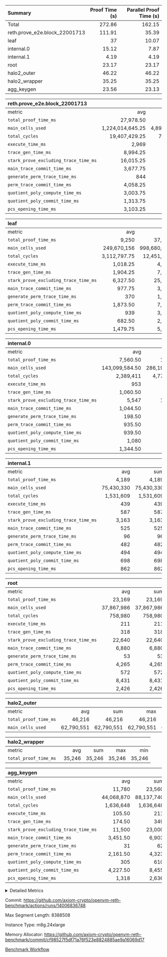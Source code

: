 | Summary | Proof Time (s) | Parallel Proof Time (s) |
|:---|---:|---:|
| Total |  272.86 |  162.15 |
| reth.prove_e2e.block_22001713 |  111.91 |  35.39 |
| leaf |  37 |  10.07 |
| internal.0 |  15.12 |  7.87 |
| internal.1 |  4.19 |  4.19 |
| root |  23.17 |  23.17 |
| halo2_outer |  46.22 |  46.22 |
| halo2_wrapper |  35.25 |  35.25 |
| agg_keygen |  23.56 |  23.13 |


| reth.prove_e2e.block_22001713 |||||
|:---|---:|---:|---:|---:|
|metric|avg|sum|max|min|
| `total_proof_time_ms ` |  27,978.50 |  111,914 |  35,394 |  20,160 |
| `main_cells_used     ` |  1,224,014,645.25 |  4,896,058,581 |  1,680,077,252 |  1,012,972,439 |
| `total_cycles        ` |  19,407,429.25 |  77,629,717 |  25,064,160 |  8,891,036 |
| `execute_time_ms     ` |  2,969 |  11,876 |  4,316 |  1,399 |
| `trace_gen_time_ms   ` |  8,994.25 |  35,977 |  10,772 |  5,572 |
| `stark_prove_excluding_trace_time_ms` |  16,015.25 |  64,061 |  20,545 |  13,189 |
| `main_trace_commit_time_ms` |  3,677.75 |  14,711 |  4,955 |  2,863 |
| `generate_perm_trace_time_ms` |  844 |  3,376 |  1,030 |  542 |
| `perm_trace_commit_time_ms` |  4,058.25 |  16,233 |  5,222 |  2,721 |
| `quotient_poly_compute_time_ms` |  3,003.75 |  12,015 |  4,219 |  2,177 |
| `quotient_poly_commit_time_ms` |  1,313.75 |  5,255 |  1,564 |  818 |
| `pcs_opening_time_ms ` |  3,103.25 |  12,413 |  3,595 |  2,138 |

| leaf |||||
|:---|---:|---:|---:|---:|
|metric|avg|sum|max|min|
| `total_proof_time_ms ` |  9,250 |  37,000 |  10,068 |  7,069 |
| `main_cells_used     ` |  249,670,156 |  998,680,624 |  280,555,314 |  185,994,159 |
| `total_cycles        ` |  3,112,797.75 |  12,451,191 |  3,458,652 |  2,457,838 |
| `execute_time_ms     ` |  1,018.25 |  4,073 |  1,120 |  817 |
| `trace_gen_time_ms   ` |  1,904.25 |  7,617 |  2,097 |  1,492 |
| `stark_prove_excluding_trace_time_ms` |  6,327.50 |  25,310 |  6,857 |  4,760 |
| `main_trace_commit_time_ms` |  977.75 |  3,911 |  1,073 |  756 |
| `generate_perm_trace_time_ms` |  370 |  1,480 |  404 |  278 |
| `perm_trace_commit_time_ms` |  1,873.50 |  7,494 |  2,087 |  1,362 |
| `quotient_poly_compute_time_ms` |  939 |  3,756 |  1,013 |  723 |
| `quotient_poly_commit_time_ms` |  682.50 |  2,730 |  742 |  518 |
| `pcs_opening_time_ms ` |  1,479.75 |  5,919 |  1,608 |  1,117 |

| internal.0 |||||
|:---|---:|---:|---:|---:|
|metric|avg|sum|max|min|
| `total_proof_time_ms ` |  7,560.50 |  15,121 |  7,866 |  7,255 |
| `main_cells_used     ` |  143,099,584.50 |  286,199,169 |  143,738,685 |  142,460,484 |
| `total_cycles        ` |  2,389,411 |  4,778,822 |  2,397,437 |  2,381,385 |
| `execute_time_ms     ` |  953 |  1,906 |  966 |  940 |
| `trace_gen_time_ms   ` |  1,060.50 |  2,121 |  1,072 |  1,049 |
| `stark_prove_excluding_trace_time_ms` |  5,547 |  11,094 |  5,851 |  5,243 |
| `main_trace_commit_time_ms` |  1,044.50 |  2,089 |  1,141 |  948 |
| `generate_perm_trace_time_ms` |  198.50 |  397 |  205 |  192 |
| `perm_trace_commit_time_ms` |  935.50 |  1,871 |  980 |  891 |
| `quotient_poly_compute_time_ms` |  939.50 |  1,879 |  1,004 |  875 |
| `quotient_poly_commit_time_ms` |  1,080 |  2,160 |  1,133 |  1,027 |
| `pcs_opening_time_ms ` |  1,344.50 |  2,689 |  1,383 |  1,306 |

| internal.1 |||||
|:---|---:|---:|---:|---:|
|metric|avg|sum|max|min|
| `total_proof_time_ms ` |  4,189 |  4,189 |  4,189 |  4,189 |
| `main_cells_used     ` |  75,430,330 |  75,430,330 |  75,430,330 |  75,430,330 |
| `total_cycles        ` |  1,531,609 |  1,531,609 |  1,531,609 |  1,531,609 |
| `execute_time_ms     ` |  439 |  439 |  439 |  439 |
| `trace_gen_time_ms   ` |  587 |  587 |  587 |  587 |
| `stark_prove_excluding_trace_time_ms` |  3,163 |  3,163 |  3,163 |  3,163 |
| `main_trace_commit_time_ms` |  525 |  525 |  525 |  525 |
| `generate_perm_trace_time_ms` |  96 |  96 |  96 |  96 |
| `perm_trace_commit_time_ms` |  482 |  482 |  482 |  482 |
| `quotient_poly_compute_time_ms` |  494 |  494 |  494 |  494 |
| `quotient_poly_commit_time_ms` |  698 |  698 |  698 |  698 |
| `pcs_opening_time_ms ` |  862 |  862 |  862 |  862 |

| root |||||
|:---|---:|---:|---:|---:|
|metric|avg|sum|max|min|
| `total_proof_time_ms ` |  23,169 |  23,169 |  23,169 |  23,169 |
| `main_cells_used     ` |  37,867,986 |  37,867,986 |  37,867,986 |  37,867,986 |
| `total_cycles        ` |  758,980 |  758,980 |  758,980 |  758,980 |
| `execute_time_ms     ` |  211 |  211 |  211 |  211 |
| `trace_gen_time_ms   ` |  318 |  318 |  318 |  318 |
| `stark_prove_excluding_trace_time_ms` |  22,640 |  22,640 |  22,640 |  22,640 |
| `main_trace_commit_time_ms` |  6,880 |  6,880 |  6,880 |  6,880 |
| `generate_perm_trace_time_ms` |  53 |  53 |  53 |  53 |
| `perm_trace_commit_time_ms` |  4,265 |  4,265 |  4,265 |  4,265 |
| `quotient_poly_compute_time_ms` |  572 |  572 |  572 |  572 |
| `quotient_poly_commit_time_ms` |  8,431 |  8,431 |  8,431 |  8,431 |
| `pcs_opening_time_ms ` |  2,426 |  2,426 |  2,426 |  2,426 |

| halo2_outer |||||
|:---|---:|---:|---:|---:|
|metric|avg|sum|max|min|
| `total_proof_time_ms ` |  46,216 |  46,216 |  46,216 |  46,216 |
| `main_cells_used     ` |  62,790,551 |  62,790,551 |  62,790,551 |  62,790,551 |

| halo2_wrapper |||||
|:---|---:|---:|---:|---:|
|metric|avg|sum|max|min|
| `total_proof_time_ms ` |  35,246 |  35,246 |  35,246 |  35,246 |

| agg_keygen |||||
|:---|---:|---:|---:|---:|
|metric|avg|sum|max|min|
| `total_proof_time_ms ` |  11,780 |  23,560 |  23,130 |  430 |
| `main_cells_used     ` |  44,068,870 |  88,137,740 |  87,209,669 |  928,071 |
| `total_cycles        ` |  1,636,648 |  1,636,648 |  1,636,648 |  1,636,648 |
| `execute_time_ms     ` |  105.50 |  211 |  211 |  0 |
| `trace_gen_time_ms   ` |  174.50 |  349 |  322 |  27 |
| `stark_prove_excluding_trace_time_ms` |  11,500 |  23,000 |  22,597 |  403 |
| `main_trace_commit_time_ms` |  3,451.50 |  6,903 |  6,852 |  51 |
| `generate_perm_trace_time_ms` |  31 |  62 |  50 |  12 |
| `perm_trace_commit_time_ms` |  2,161.50 |  4,323 |  4,273 |  50 |
| `quotient_poly_compute_time_ms` |  305 |  610 |  581 |  29 |
| `quotient_poly_commit_time_ms` |  4,227.50 |  8,455 |  8,396 |  59 |
| `pcs_opening_time_ms ` |  1,318 |  2,636 |  2,439 |  197 |



<details>
<summary>Detailed Metrics</summary>

| air_name | block_number | quotient_deg | interactions | constraints |
| --- | --- | --- | --- | --- |
| AccessAdapterAir<16> | 22001713 | 2 | 5 | 12 | 
| AccessAdapterAir<2> | 22001713 | 2 | 5 | 12 | 
| AccessAdapterAir<32> | 22001713 | 2 | 5 | 12 | 
| AccessAdapterAir<4> | 22001713 | 2 | 5 | 12 | 
| AccessAdapterAir<8> | 22001713 | 2 | 5 | 12 | 
| BitwiseOperationLookupAir<8> | 22001713 | 2 | 2 | 4 | 
| KeccakVmAir | 22001713 | 2 | 321 | 4,513 | 
| MemoryMerkleAir<8> | 22001713 | 2 | 4 | 39 | 
| PersistentBoundaryAir<8> | 22001713 | 2 | 3 | 7 | 
| PhantomAir | 22001713 | 2 | 3 | 5 | 
| Poseidon2PeripheryAir<BabyBearParameters>, 1> | 22001713 | 2 | 1 | 286 | 
| ProgramAir | 22001713 | 1 | 1 | 4 | 
| RangeTupleCheckerAir<2> | 22001713 | 1 | 1 | 4 | 
| Rv32HintStoreAir | 22001713 | 2 | 18 | 28 | 
| Sha256VmAir | 22001713 | 2 | 50 | 663 | 
| VariableRangeCheckerAir | 22001713 | 1 | 1 | 4 | 
| VmAirWrapper<Rv32BaseAluAdapterAir, BaseAluCoreAir<4, 8> | 22001713 | 2 | 20 | 37 | 
| VmAirWrapper<Rv32BaseAluAdapterAir, LessThanCoreAir<4, 8> | 22001713 | 2 | 18 | 40 | 
| VmAirWrapper<Rv32BaseAluAdapterAir, ShiftCoreAir<4, 8> | 22001713 | 2 | 24 | 91 | 
| VmAirWrapper<Rv32BranchAdapterAir, BranchEqualCoreAir<4> | 22001713 | 2 | 11 | 20 | 
| VmAirWrapper<Rv32BranchAdapterAir, BranchLessThanCoreAir<4, 8> | 22001713 | 2 | 13 | 35 | 
| VmAirWrapper<Rv32CondRdWriteAdapterAir, Rv32JalLuiCoreAir> | 22001713 | 2 | 10 | 18 | 
| VmAirWrapper<Rv32HeapAdapterAir<2, 32, 32>, BaseAluCoreAir<32, 8> | 22001713 | 2 | 61 | 126 | 
| VmAirWrapper<Rv32HeapAdapterAir<2, 32, 32>, LessThanCoreAir<32, 8> | 22001713 | 2 | 31 | 129 | 
| VmAirWrapper<Rv32HeapAdapterAir<2, 32, 32>, MultiplicationCoreAir<32, 8> | 22001713 | 2 | 61 | 57 | 
| VmAirWrapper<Rv32HeapAdapterAir<2, 32, 32>, ShiftCoreAir<32, 8> | 22001713 | 2 | 79 | 2,161 | 
| VmAirWrapper<Rv32HeapBranchAdapterAir<2, 32>, BranchEqualCoreAir<32> | 22001713 | 2 | 20 | 55 | 
| VmAirWrapper<Rv32HeapBranchAdapterAir<2, 32>, BranchLessThanCoreAir<32, 8> | 22001713 | 2 | 22 | 126 | 
| VmAirWrapper<Rv32IsEqualModAdapterAir<2, 1, 32, 32>, ModularIsEqualCoreAir<32, 4, 8> | 22001713 | 2 | 25 | 225 | 
| VmAirWrapper<Rv32IsEqualModAdapterAir<2, 3, 16, 48>, ModularIsEqualCoreAir<48, 4, 8> | 22001713 | 2 | 41 | 333 | 
| VmAirWrapper<Rv32JalrAdapterAir, Rv32JalrCoreAir> | 22001713 | 2 | 16 | 20 | 
| VmAirWrapper<Rv32LoadStoreAdapterAir, LoadSignExtendCoreAir<4, 8> | 22001713 | 2 | 18 | 33 | 
| VmAirWrapper<Rv32LoadStoreAdapterAir, LoadStoreCoreAir<4> | 22001713 | 2 | 17 | 40 | 
| VmAirWrapper<Rv32MultAdapterAir, DivRemCoreAir<4, 8> | 22001713 | 2 | 25 | 84 | 
| VmAirWrapper<Rv32MultAdapterAir, MulHCoreAir<4, 8> | 22001713 | 2 | 24 | 31 | 
| VmAirWrapper<Rv32MultAdapterAir, MultiplicationCoreAir<4, 8> | 22001713 | 2 | 19 | 19 | 
| VmAirWrapper<Rv32RdWriteAdapterAir, Rv32AuipcCoreAir> | 22001713 | 2 | 12 | 14 | 
| VmAirWrapper<Rv32VecHeapAdapterAir<1, 2, 2, 32, 32>, FieldExpressionCoreAir> | 22001713 | 2 | 415 | 480 | 
| VmAirWrapper<Rv32VecHeapAdapterAir<1, 6, 6, 16, 16>, FieldExpressionCoreAir> | 22001713 | 2 | 832 | 921 | 
| VmAirWrapper<Rv32VecHeapAdapterAir<2, 1, 1, 32, 32>, FieldExpressionCoreAir> | 22001713 | 2 | 158 | 190 | 
| VmAirWrapper<Rv32VecHeapAdapterAir<2, 2, 2, 32, 32>, FieldExpressionCoreAir> | 22001713 | 2 | 428 | 457 | 
| VmAirWrapper<Rv32VecHeapAdapterAir<2, 3, 3, 16, 16>, FieldExpressionCoreAir> | 22001713 | 2 | 246 | 288 | 
| VmAirWrapper<Rv32VecHeapAdapterAir<2, 6, 6, 16, 16>, FieldExpressionCoreAir> | 22001713 | 2 | 668 | 701 | 
| VmConnectorAir | 22001713 | 2 | 5 | 11 | 

| block_number | execute_time_ms |
| --- | --- |
| 22001713 | 212 | 

| group | air_name | block_number | rows | quotient_deg | prep_cols | perm_cols | main_cols | interactions | constraints | cells |
| --- | --- | --- | --- | --- | --- | --- | --- | --- | --- | --- |
| agg_keygen | AccessAdapterAir<16> | 22001713 |  | 2 |  |  |  | 5 | 12 |  | 
| agg_keygen | AccessAdapterAir<2> | 22001713 | 524,288 | 8 |  | 16 | 11 | 5 | 12 | 14,155,776 | 
| agg_keygen | AccessAdapterAir<32> | 22001713 |  | 2 |  |  |  | 5 | 12 |  | 
| agg_keygen | AccessAdapterAir<4> | 22001713 | 262,144 | 8 |  | 16 | 13 | 5 | 12 | 7,602,176 | 
| agg_keygen | AccessAdapterAir<8> | 22001713 | 8,192 | 8 |  | 16 | 17 | 5 | 12 | 270,336 | 
| agg_keygen | BitwiseOperationLookupAir<8> | 22001713 |  | 2 |  |  |  | 2 | 4 |  | 
| agg_keygen | FriReducedOpeningAir | 22001713 | 524,288 | 8 |  | 84 | 27 | 39 | 71 | 58,195,968 | 
| agg_keygen | JalRangeCheckAir | 22001713 | 65,536 | 8 |  | 28 | 12 | 9 | 14 | 2,621,440 | 
| agg_keygen | MemoryMerkleAir<8> | 22001713 |  | 2 |  |  |  | 4 | 39 |  | 
| agg_keygen | NativePoseidon2Air<BabyBearParameters>, 1> | 22001713 | 65,536 | 8 |  | 312 | 398 | 136 | 572 | 46,530,560 | 
| agg_keygen | PersistentBoundaryAir<8> | 22001713 |  | 2 |  |  |  | 3 | 7 |  | 
| agg_keygen | PhantomAir | 22001713 | 32,768 | 4 |  | 12 | 6 | 3 | 5 | 589,824 | 
| agg_keygen | Poseidon2PeripheryAir<BabyBearParameters>, 1> | 22001713 |  | 2 |  |  |  | 1 | 286 |  | 
| agg_keygen | ProgramAir | 22001713 | 131,072 | 1 |  | 8 | 10 | 1 | 4 | 2,359,296 | 
| agg_keygen | RangeTupleCheckerAir<2> | 22001713 |  | 1 |  |  |  | 1 | 4 |  | 
| agg_keygen | Rv32HintStoreAir | 22001713 |  | 2 |  |  |  | 18 | 28 |  | 
| agg_keygen | VariableRangeCheckerAir | 22001713 | 262,144 | 1 | 2 | 8 | 1 | 1 | 4 | 2,359,296 | 
| agg_keygen | VmAirWrapper<AluNativeAdapterAir, FieldArithmeticCoreAir> | 22001713 | 1,048,576 | 8 |  | 36 | 29 | 15 | 27 | 68,157,440 | 
| agg_keygen | VmAirWrapper<BranchNativeAdapterAir, BranchEqualCoreAir<1> | 22001713 | 262,144 | 8 |  | 28 | 23 | 11 | 25 | 13,369,344 | 
| agg_keygen | VmAirWrapper<NativeAdapterAir<2, 0>, PublicValuesCoreAir> | 22001713 | 64 | 8 |  | 28 | 27 | 11 | 30 | 3,520 | 
| agg_keygen | VmAirWrapper<NativeLoadStoreAdapterAir<1>, NativeLoadStoreCoreAir<1> | 22001713 | 524,288 | 8 |  | 40 | 21 | 15 | 20 | 31,981,568 | 
| agg_keygen | VmAirWrapper<NativeLoadStoreAdapterAir<4>, NativeLoadStoreCoreAir<4> | 22001713 | 131,072 | 8 |  | 40 | 27 | 15 | 20 | 8,781,824 | 
| agg_keygen | VmAirWrapper<NativeVectorizedAdapterAir<4>, FieldExtensionCoreAir> | 22001713 | 131,072 | 8 |  | 36 | 38 | 15 | 27 | 9,699,328 | 
| agg_keygen | VmAirWrapper<Rv32BaseAluAdapterAir, BaseAluCoreAir<4, 8> | 22001713 |  | 2 |  |  |  | 20 | 37 |  | 
| agg_keygen | VmAirWrapper<Rv32BaseAluAdapterAir, LessThanCoreAir<4, 8> | 22001713 |  | 2 |  |  |  | 18 | 40 |  | 
| agg_keygen | VmAirWrapper<Rv32BaseAluAdapterAir, ShiftCoreAir<4, 8> | 22001713 |  | 2 |  |  |  | 24 | 91 |  | 
| agg_keygen | VmAirWrapper<Rv32BranchAdapterAir, BranchEqualCoreAir<4> | 22001713 |  | 2 |  |  |  | 11 | 20 |  | 
| agg_keygen | VmAirWrapper<Rv32BranchAdapterAir, BranchLessThanCoreAir<4, 8> | 22001713 |  | 2 |  |  |  | 13 | 35 |  | 
| agg_keygen | VmAirWrapper<Rv32CondRdWriteAdapterAir, Rv32JalLuiCoreAir> | 22001713 |  | 2 |  |  |  | 10 | 18 |  | 
| agg_keygen | VmAirWrapper<Rv32JalrAdapterAir, Rv32JalrCoreAir> | 22001713 |  | 2 |  |  |  | 16 | 20 |  | 
| agg_keygen | VmAirWrapper<Rv32LoadStoreAdapterAir, LoadSignExtendCoreAir<4, 8> | 22001713 |  | 2 |  |  |  | 18 | 33 |  | 
| agg_keygen | VmAirWrapper<Rv32LoadStoreAdapterAir, LoadStoreCoreAir<4> | 22001713 |  | 2 |  |  |  | 17 | 40 |  | 
| agg_keygen | VmAirWrapper<Rv32MultAdapterAir, DivRemCoreAir<4, 8> | 22001713 |  | 2 |  |  |  | 25 | 84 |  | 
| agg_keygen | VmAirWrapper<Rv32MultAdapterAir, MulHCoreAir<4, 8> | 22001713 |  | 2 |  |  |  | 24 | 31 |  | 
| agg_keygen | VmAirWrapper<Rv32MultAdapterAir, MultiplicationCoreAir<4, 8> | 22001713 |  | 2 |  |  |  | 19 | 19 |  | 
| agg_keygen | VmAirWrapper<Rv32RdWriteAdapterAir, Rv32AuipcCoreAir> | 22001713 |  | 2 |  |  |  | 12 | 14 |  | 
| agg_keygen | VmConnectorAir | 22001713 | 2 | 8 | 1 | 16 | 5 | 5 | 11 | 42 | 
| agg_keygen | VolatileBoundaryAir | 22001713 | 131,072 | 8 |  | 20 | 12 | 7 | 19 | 4,194,304 | 

| group | air_name | block_number | idx | rows | prep_cols | perm_cols | main_cols | cells |
| --- | --- | --- | --- | --- | --- | --- | --- | --- |
| internal.0 | AccessAdapterAir<2> | 22001713 | 0 | 1,048,576 |  | 12 | 11 | 24,117,248 | 
| internal.0 | AccessAdapterAir<2> | 22001713 | 1 | 524,288 |  | 12 | 11 | 12,058,624 | 
| internal.0 | AccessAdapterAir<4> | 22001713 | 0 | 262,144 |  | 12 | 13 | 6,553,600 | 
| internal.0 | AccessAdapterAir<4> | 22001713 | 1 | 262,144 |  | 12 | 13 | 6,553,600 | 
| internal.0 | AccessAdapterAir<8> | 22001713 | 0 | 8,192 |  | 12 | 17 | 237,568 | 
| internal.0 | AccessAdapterAir<8> | 22001713 | 1 | 8,192 |  | 12 | 17 | 237,568 | 
| internal.0 | FriReducedOpeningAir | 22001713 | 0 | 1,048,576 |  | 44 | 27 | 74,448,896 | 
| internal.0 | FriReducedOpeningAir | 22001713 | 1 | 1,048,576 |  | 44 | 27 | 74,448,896 | 
| internal.0 | JalRangeCheckAir | 22001713 | 0 | 131,072 |  | 16 | 12 | 3,670,016 | 
| internal.0 | JalRangeCheckAir | 22001713 | 1 | 131,072 |  | 16 | 12 | 3,670,016 | 
| internal.0 | NativePoseidon2Air<BabyBearParameters>, 1> | 22001713 | 0 | 262,144 |  | 160 | 398 | 146,276,352 | 
| internal.0 | NativePoseidon2Air<BabyBearParameters>, 1> | 22001713 | 1 | 131,072 |  | 160 | 398 | 73,138,176 | 
| internal.0 | PhantomAir | 22001713 | 0 | 65,536 |  | 8 | 6 | 917,504 | 
| internal.0 | PhantomAir | 22001713 | 1 | 65,536 |  | 8 | 6 | 917,504 | 
| internal.0 | ProgramAir | 22001713 | 0 | 131,072 |  | 8 | 10 | 2,359,296 | 
| internal.0 | ProgramAir | 22001713 | 1 | 131,072 |  | 8 | 10 | 2,359,296 | 
| internal.0 | VariableRangeCheckerAir | 22001713 | 0 | 262,144 | 2 | 8 | 1 | 2,359,296 | 
| internal.0 | VariableRangeCheckerAir | 22001713 | 1 | 262,144 | 2 | 8 | 1 | 2,359,296 | 
| internal.0 | VmAirWrapper<AluNativeAdapterAir, FieldArithmeticCoreAir> | 22001713 | 0 | 2,097,152 |  | 20 | 29 | 102,760,448 | 
| internal.0 | VmAirWrapper<AluNativeAdapterAir, FieldArithmeticCoreAir> | 22001713 | 1 | 2,097,152 |  | 20 | 29 | 102,760,448 | 
| internal.0 | VmAirWrapper<BranchNativeAdapterAir, BranchEqualCoreAir<1> | 22001713 | 0 | 262,144 |  | 16 | 23 | 10,223,616 | 
| internal.0 | VmAirWrapper<BranchNativeAdapterAir, BranchEqualCoreAir<1> | 22001713 | 1 | 262,144 |  | 16 | 23 | 10,223,616 | 
| internal.0 | VmAirWrapper<NativeAdapterAir<2, 0>, PublicValuesCoreAir> | 22001713 | 0 | 64 |  | 16 | 23 | 2,496 | 
| internal.0 | VmAirWrapper<NativeAdapterAir<2, 0>, PublicValuesCoreAir> | 22001713 | 1 | 64 |  | 16 | 23 | 2,496 | 
| internal.0 | VmAirWrapper<NativeLoadStoreAdapterAir<1>, NativeLoadStoreCoreAir<1> | 22001713 | 0 | 524,288 |  | 24 | 21 | 23,592,960 | 
| internal.0 | VmAirWrapper<NativeLoadStoreAdapterAir<1>, NativeLoadStoreCoreAir<1> | 22001713 | 1 | 524,288 |  | 24 | 21 | 23,592,960 | 
| internal.0 | VmAirWrapper<NativeLoadStoreAdapterAir<4>, NativeLoadStoreCoreAir<4> | 22001713 | 0 | 262,144 |  | 24 | 27 | 13,369,344 | 
| internal.0 | VmAirWrapper<NativeLoadStoreAdapterAir<4>, NativeLoadStoreCoreAir<4> | 22001713 | 1 | 262,144 |  | 24 | 27 | 13,369,344 | 
| internal.0 | VmAirWrapper<NativeVectorizedAdapterAir<4>, FieldExtensionCoreAir> | 22001713 | 0 | 262,144 |  | 20 | 38 | 15,204,352 | 
| internal.0 | VmAirWrapper<NativeVectorizedAdapterAir<4>, FieldExtensionCoreAir> | 22001713 | 1 | 262,144 |  | 20 | 38 | 15,204,352 | 
| internal.0 | VmConnectorAir | 22001713 | 0 | 2 | 1 | 12 | 5 | 34 | 
| internal.0 | VmConnectorAir | 22001713 | 1 | 2 | 1 | 12 | 5 | 34 | 
| internal.0 | VolatileBoundaryAir | 22001713 | 0 | 262,144 |  | 12 | 12 | 6,291,456 | 
| internal.0 | VolatileBoundaryAir | 22001713 | 1 | 262,144 |  | 12 | 12 | 6,291,456 | 
| internal.1 | AccessAdapterAir<2> | 22001713 | 2 | 524,288 |  | 12 | 11 | 12,058,624 | 
| internal.1 | AccessAdapterAir<4> | 22001713 | 2 | 262,144 |  | 12 | 13 | 6,553,600 | 
| internal.1 | AccessAdapterAir<8> | 22001713 | 2 | 8,192 |  | 12 | 17 | 237,568 | 
| internal.1 | FriReducedOpeningAir | 22001713 | 2 | 262,144 |  | 44 | 27 | 18,612,224 | 
| internal.1 | JalRangeCheckAir | 22001713 | 2 | 65,536 |  | 16 | 12 | 1,835,008 | 
| internal.1 | NativePoseidon2Air<BabyBearParameters>, 1> | 22001713 | 2 | 65,536 |  | 160 | 398 | 36,569,088 | 
| internal.1 | PhantomAir | 22001713 | 2 | 16,384 |  | 8 | 6 | 229,376 | 
| internal.1 | ProgramAir | 22001713 | 2 | 131,072 |  | 8 | 10 | 2,359,296 | 
| internal.1 | VariableRangeCheckerAir | 22001713 | 2 | 262,144 | 2 | 8 | 1 | 2,359,296 | 
| internal.1 | VmAirWrapper<AluNativeAdapterAir, FieldArithmeticCoreAir> | 22001713 | 2 | 1,048,576 |  | 20 | 29 | 51,380,224 | 
| internal.1 | VmAirWrapper<BranchNativeAdapterAir, BranchEqualCoreAir<1> | 22001713 | 2 | 262,144 |  | 16 | 23 | 10,223,616 | 
| internal.1 | VmAirWrapper<NativeAdapterAir<2, 0>, PublicValuesCoreAir> | 22001713 | 2 | 64 |  | 16 | 23 | 2,496 | 
| internal.1 | VmAirWrapper<NativeLoadStoreAdapterAir<1>, NativeLoadStoreCoreAir<1> | 22001713 | 2 | 524,288 |  | 24 | 21 | 23,592,960 | 
| internal.1 | VmAirWrapper<NativeLoadStoreAdapterAir<4>, NativeLoadStoreCoreAir<4> | 22001713 | 2 | 131,072 |  | 24 | 27 | 6,684,672 | 
| internal.1 | VmAirWrapper<NativeVectorizedAdapterAir<4>, FieldExtensionCoreAir> | 22001713 | 2 | 131,072 |  | 20 | 38 | 7,602,176 | 
| internal.1 | VmConnectorAir | 22001713 | 2 | 2 | 1 | 12 | 5 | 34 | 
| internal.1 | VolatileBoundaryAir | 22001713 | 2 | 131,072 |  | 12 | 12 | 3,145,728 | 
| leaf | AccessAdapterAir<2> | 22001713 | 0 | 2,097,152 |  | 16 | 11 | 56,623,104 | 
| leaf | AccessAdapterAir<2> | 22001713 | 1 | 2,097,152 |  | 16 | 11 | 56,623,104 | 
| leaf | AccessAdapterAir<2> | 22001713 | 2 | 2,097,152 |  | 16 | 11 | 56,623,104 | 
| leaf | AccessAdapterAir<2> | 22001713 | 3 | 1,048,576 |  | 16 | 11 | 28,311,552 | 
| leaf | AccessAdapterAir<4> | 22001713 | 0 | 1,048,576 |  | 16 | 13 | 30,408,704 | 
| leaf | AccessAdapterAir<4> | 22001713 | 1 | 1,048,576 |  | 16 | 13 | 30,408,704 | 
| leaf | AccessAdapterAir<4> | 22001713 | 2 | 1,048,576 |  | 16 | 13 | 30,408,704 | 
| leaf | AccessAdapterAir<4> | 22001713 | 3 | 524,288 |  | 16 | 13 | 15,204,352 | 
| leaf | AccessAdapterAir<8> | 22001713 | 0 | 32,768 |  | 16 | 17 | 1,081,344 | 
| leaf | AccessAdapterAir<8> | 22001713 | 1 | 32,768 |  | 16 | 17 | 1,081,344 | 
| leaf | AccessAdapterAir<8> | 22001713 | 2 | 32,768 |  | 16 | 17 | 1,081,344 | 
| leaf | AccessAdapterAir<8> | 22001713 | 3 | 16,384 |  | 16 | 17 | 540,672 | 
| leaf | FriReducedOpeningAir | 22001713 | 0 | 4,194,304 |  | 84 | 27 | 465,567,744 | 
| leaf | FriReducedOpeningAir | 22001713 | 1 | 4,194,304 |  | 84 | 27 | 465,567,744 | 
| leaf | FriReducedOpeningAir | 22001713 | 2 | 4,194,304 |  | 84 | 27 | 465,567,744 | 
| leaf | FriReducedOpeningAir | 22001713 | 3 | 2,097,152 |  | 84 | 27 | 232,783,872 | 
| leaf | JalRangeCheckAir | 22001713 | 0 | 65,536 |  | 28 | 12 | 2,621,440 | 
| leaf | JalRangeCheckAir | 22001713 | 1 | 65,536 |  | 28 | 12 | 2,621,440 | 
| leaf | JalRangeCheckAir | 22001713 | 2 | 65,536 |  | 28 | 12 | 2,621,440 | 
| leaf | JalRangeCheckAir | 22001713 | 3 | 65,536 |  | 28 | 12 | 2,621,440 | 
| leaf | NativePoseidon2Air<BabyBearParameters>, 1> | 22001713 | 0 | 262,144 |  | 312 | 398 | 186,122,240 | 
| leaf | NativePoseidon2Air<BabyBearParameters>, 1> | 22001713 | 1 | 262,144 |  | 312 | 398 | 186,122,240 | 
| leaf | NativePoseidon2Air<BabyBearParameters>, 1> | 22001713 | 2 | 262,144 |  | 312 | 398 | 186,122,240 | 
| leaf | NativePoseidon2Air<BabyBearParameters>, 1> | 22001713 | 3 | 262,144 |  | 312 | 398 | 186,122,240 | 
| leaf | PhantomAir | 22001713 | 0 | 32,768 |  | 12 | 6 | 589,824 | 
| leaf | PhantomAir | 22001713 | 1 | 32,768 |  | 12 | 6 | 589,824 | 
| leaf | PhantomAir | 22001713 | 2 | 32,768 |  | 12 | 6 | 589,824 | 
| leaf | PhantomAir | 22001713 | 3 | 32,768 |  | 12 | 6 | 589,824 | 
| leaf | ProgramAir | 22001713 | 0 | 2,097,152 |  | 8 | 10 | 37,748,736 | 
| leaf | ProgramAir | 22001713 | 1 | 2,097,152 |  | 8 | 10 | 37,748,736 | 
| leaf | ProgramAir | 22001713 | 2 | 2,097,152 |  | 8 | 10 | 37,748,736 | 
| leaf | ProgramAir | 22001713 | 3 | 2,097,152 |  | 8 | 10 | 37,748,736 | 
| leaf | VariableRangeCheckerAir | 22001713 | 0 | 262,144 | 2 | 8 | 1 | 2,359,296 | 
| leaf | VariableRangeCheckerAir | 22001713 | 1 | 262,144 | 2 | 8 | 1 | 2,359,296 | 
| leaf | VariableRangeCheckerAir | 22001713 | 2 | 262,144 | 2 | 8 | 1 | 2,359,296 | 
| leaf | VariableRangeCheckerAir | 22001713 | 3 | 262,144 | 2 | 8 | 1 | 2,359,296 | 
| leaf | VmAirWrapper<AluNativeAdapterAir, FieldArithmeticCoreAir> | 22001713 | 0 | 2,097,152 |  | 36 | 29 | 136,314,880 | 
| leaf | VmAirWrapper<AluNativeAdapterAir, FieldArithmeticCoreAir> | 22001713 | 1 | 2,097,152 |  | 36 | 29 | 136,314,880 | 
| leaf | VmAirWrapper<AluNativeAdapterAir, FieldArithmeticCoreAir> | 22001713 | 2 | 2,097,152 |  | 36 | 29 | 136,314,880 | 
| leaf | VmAirWrapper<AluNativeAdapterAir, FieldArithmeticCoreAir> | 22001713 | 3 | 2,097,152 |  | 36 | 29 | 136,314,880 | 
| leaf | VmAirWrapper<BranchNativeAdapterAir, BranchEqualCoreAir<1> | 22001713 | 0 | 524,288 |  | 28 | 23 | 26,738,688 | 
| leaf | VmAirWrapper<BranchNativeAdapterAir, BranchEqualCoreAir<1> | 22001713 | 1 | 524,288 |  | 28 | 23 | 26,738,688 | 
| leaf | VmAirWrapper<BranchNativeAdapterAir, BranchEqualCoreAir<1> | 22001713 | 2 | 524,288 |  | 28 | 23 | 26,738,688 | 
| leaf | VmAirWrapper<BranchNativeAdapterAir, BranchEqualCoreAir<1> | 22001713 | 3 | 524,288 |  | 28 | 23 | 26,738,688 | 
| leaf | VmAirWrapper<NativeAdapterAir<2, 0>, PublicValuesCoreAir> | 22001713 | 0 | 64 |  | 28 | 27 | 3,520 | 
| leaf | VmAirWrapper<NativeAdapterAir<2, 0>, PublicValuesCoreAir> | 22001713 | 1 | 64 |  | 28 | 27 | 3,520 | 
| leaf | VmAirWrapper<NativeAdapterAir<2, 0>, PublicValuesCoreAir> | 22001713 | 2 | 64 |  | 28 | 27 | 3,520 | 
| leaf | VmAirWrapper<NativeAdapterAir<2, 0>, PublicValuesCoreAir> | 22001713 | 3 | 64 |  | 28 | 27 | 3,520 | 
| leaf | VmAirWrapper<NativeLoadStoreAdapterAir<1>, NativeLoadStoreCoreAir<1> | 22001713 | 0 | 1,048,576 |  | 40 | 21 | 63,963,136 | 
| leaf | VmAirWrapper<NativeLoadStoreAdapterAir<1>, NativeLoadStoreCoreAir<1> | 22001713 | 1 | 1,048,576 |  | 40 | 21 | 63,963,136 | 
| leaf | VmAirWrapper<NativeLoadStoreAdapterAir<1>, NativeLoadStoreCoreAir<1> | 22001713 | 2 | 1,048,576 |  | 40 | 21 | 63,963,136 | 
| leaf | VmAirWrapper<NativeLoadStoreAdapterAir<1>, NativeLoadStoreCoreAir<1> | 22001713 | 3 | 1,048,576 |  | 40 | 21 | 63,963,136 | 
| leaf | VmAirWrapper<NativeLoadStoreAdapterAir<4>, NativeLoadStoreCoreAir<4> | 22001713 | 0 | 262,144 |  | 40 | 27 | 17,563,648 | 
| leaf | VmAirWrapper<NativeLoadStoreAdapterAir<4>, NativeLoadStoreCoreAir<4> | 22001713 | 1 | 262,144 |  | 40 | 27 | 17,563,648 | 
| leaf | VmAirWrapper<NativeLoadStoreAdapterAir<4>, NativeLoadStoreCoreAir<4> | 22001713 | 2 | 262,144 |  | 40 | 27 | 17,563,648 | 
| leaf | VmAirWrapper<NativeLoadStoreAdapterAir<4>, NativeLoadStoreCoreAir<4> | 22001713 | 3 | 131,072 |  | 40 | 27 | 8,781,824 | 
| leaf | VmAirWrapper<NativeVectorizedAdapterAir<4>, FieldExtensionCoreAir> | 22001713 | 0 | 262,144 |  | 36 | 38 | 19,398,656 | 
| leaf | VmAirWrapper<NativeVectorizedAdapterAir<4>, FieldExtensionCoreAir> | 22001713 | 1 | 524,288 |  | 36 | 38 | 38,797,312 | 
| leaf | VmAirWrapper<NativeVectorizedAdapterAir<4>, FieldExtensionCoreAir> | 22001713 | 2 | 524,288 |  | 36 | 38 | 38,797,312 | 
| leaf | VmAirWrapper<NativeVectorizedAdapterAir<4>, FieldExtensionCoreAir> | 22001713 | 3 | 262,144 |  | 36 | 38 | 19,398,656 | 
| leaf | VmConnectorAir | 22001713 | 0 | 2 | 1 | 16 | 5 | 42 | 
| leaf | VmConnectorAir | 22001713 | 1 | 2 | 1 | 16 | 5 | 42 | 
| leaf | VmConnectorAir | 22001713 | 2 | 2 | 1 | 16 | 5 | 42 | 
| leaf | VmConnectorAir | 22001713 | 3 | 2 | 1 | 16 | 5 | 42 | 
| leaf | VolatileBoundaryAir | 22001713 | 0 | 1,048,576 |  | 20 | 12 | 33,554,432 | 
| leaf | VolatileBoundaryAir | 22001713 | 1 | 1,048,576 |  | 20 | 12 | 33,554,432 | 
| leaf | VolatileBoundaryAir | 22001713 | 2 | 1,048,576 |  | 20 | 12 | 33,554,432 | 
| leaf | VolatileBoundaryAir | 22001713 | 3 | 524,288 |  | 20 | 12 | 16,777,216 | 
| root | AccessAdapterAir<2> | 22001713 | 0 | 262,144 |  | 8 | 11 | 4,980,736 | 
| root | AccessAdapterAir<4> | 22001713 | 0 | 131,072 |  | 8 | 13 | 2,752,512 | 
| root | AccessAdapterAir<8> | 22001713 | 0 | 4,096 |  | 8 | 17 | 102,400 | 
| root | FriReducedOpeningAir | 22001713 | 0 | 131,072 |  | 24 | 27 | 6,684,672 | 
| root | JalRangeCheckAir | 22001713 | 0 | 32,768 |  | 12 | 12 | 786,432 | 
| root | NativePoseidon2Air<BabyBearParameters>, 1> | 22001713 | 0 | 32,768 |  | 84 | 398 | 15,794,176 | 
| root | PhantomAir | 22001713 | 0 | 8,192 |  | 8 | 6 | 114,688 | 
| root | ProgramAir | 22001713 | 0 | 131,072 |  | 8 | 10 | 2,359,296 | 
| root | VariableRangeCheckerAir | 22001713 | 0 | 262,144 | 2 | 8 | 1 | 2,359,296 | 
| root | VmAirWrapper<AluNativeAdapterAir, FieldArithmeticCoreAir> | 22001713 | 0 | 524,288 |  | 12 | 29 | 21,495,808 | 
| root | VmAirWrapper<BranchNativeAdapterAir, BranchEqualCoreAir<1> | 22001713 | 0 | 131,072 |  | 12 | 23 | 4,587,520 | 
| root | VmAirWrapper<NativeAdapterAir<2, 0>, PublicValuesCoreAir> | 22001713 | 0 | 64 |  | 12 | 22 | 2,176 | 
| root | VmAirWrapper<NativeLoadStoreAdapterAir<1>, NativeLoadStoreCoreAir<1> | 22001713 | 0 | 262,144 |  | 16 | 21 | 9,699,328 | 
| root | VmAirWrapper<NativeLoadStoreAdapterAir<4>, NativeLoadStoreCoreAir<4> | 22001713 | 0 | 65,536 |  | 16 | 27 | 2,818,048 | 
| root | VmAirWrapper<NativeVectorizedAdapterAir<4>, FieldExtensionCoreAir> | 22001713 | 0 | 65,536 |  | 12 | 38 | 3,276,800 | 
| root | VmConnectorAir | 22001713 | 0 | 2 | 1 | 8 | 5 | 26 | 
| root | VolatileBoundaryAir | 22001713 | 0 | 131,072 |  | 8 | 12 | 2,621,440 | 

| group | air_name | block_number | segment | rows | prep_cols | perm_cols | main_cols | cells |
| --- | --- | --- | --- | --- | --- | --- | --- | --- |
| agg_keygen | AccessAdapterAir<16> | 22001713 | 0 | 1 |  | 16 | 25 | 41 | 
| agg_keygen | AccessAdapterAir<2> | 22001713 | 0 | 1 |  | 16 | 11 | 27 | 
| agg_keygen | AccessAdapterAir<32> | 22001713 | 0 | 1 |  | 16 | 41 | 57 | 
| agg_keygen | AccessAdapterAir<4> | 22001713 | 0 | 1 |  | 16 | 13 | 29 | 
| agg_keygen | AccessAdapterAir<8> | 22001713 | 0 | 1 |  | 16 | 17 | 33 | 
| agg_keygen | BitwiseOperationLookupAir<8> | 22001713 | 0 | 65,536 | 3 | 8 | 2 | 655,360 | 
| agg_keygen | MemoryMerkleAir<8> | 22001713 | 0 | 64 |  | 16 | 32 | 3,072 | 
| agg_keygen | PersistentBoundaryAir<8> | 22001713 | 0 | 1 |  | 12 | 20 | 32 | 
| agg_keygen | PhantomAir | 22001713 | 0 | 1 |  | 12 | 6 | 18 | 
| agg_keygen | Poseidon2PeripheryAir<BabyBearParameters>, 1> | 22001713 | 0 | 32 |  | 8 | 300 | 9,856 | 
| agg_keygen | ProgramAir | 22001713 | 0 | 1 |  | 8 | 10 | 18 | 
| agg_keygen | RangeTupleCheckerAir<2> | 22001713 | 0 | 524,288 | 2 | 8 | 1 | 4,718,592 | 
| agg_keygen | Rv32HintStoreAir | 22001713 | 0 | 1 |  | 44 | 32 | 76 | 
| agg_keygen | VariableRangeCheckerAir | 22001713 | 0 | 262,144 | 2 | 8 | 1 | 2,359,296 | 
| agg_keygen | VmAirWrapper<Rv32BaseAluAdapterAir, BaseAluCoreAir<4, 8> | 22001713 | 0 | 1 |  | 52 | 36 | 88 | 
| agg_keygen | VmAirWrapper<Rv32BaseAluAdapterAir, LessThanCoreAir<4, 8> | 22001713 | 0 | 1 |  | 40 | 37 | 77 | 
| agg_keygen | VmAirWrapper<Rv32BaseAluAdapterAir, ShiftCoreAir<4, 8> | 22001713 | 0 | 1 |  | 52 | 53 | 105 | 
| agg_keygen | VmAirWrapper<Rv32BranchAdapterAir, BranchEqualCoreAir<4> | 22001713 | 0 | 1 |  | 28 | 26 | 54 | 
| agg_keygen | VmAirWrapper<Rv32BranchAdapterAir, BranchLessThanCoreAir<4, 8> | 22001713 | 0 | 1 |  | 32 | 32 | 64 | 
| agg_keygen | VmAirWrapper<Rv32CondRdWriteAdapterAir, Rv32JalLuiCoreAir> | 22001713 | 0 | 1 |  | 28 | 18 | 46 | 
| agg_keygen | VmAirWrapper<Rv32JalrAdapterAir, Rv32JalrCoreAir> | 22001713 | 0 | 1 |  | 36 | 28 | 64 | 
| agg_keygen | VmAirWrapper<Rv32LoadStoreAdapterAir, LoadSignExtendCoreAir<4, 8> | 22001713 | 0 | 1 |  | 52 | 36 | 88 | 
| agg_keygen | VmAirWrapper<Rv32LoadStoreAdapterAir, LoadStoreCoreAir<4> | 22001713 | 0 | 1 |  | 52 | 41 | 93 | 
| agg_keygen | VmAirWrapper<Rv32MultAdapterAir, DivRemCoreAir<4, 8> | 22001713 | 0 | 1 |  | 72 | 59 | 131 | 
| agg_keygen | VmAirWrapper<Rv32MultAdapterAir, MulHCoreAir<4, 8> | 22001713 | 0 | 1 |  | 72 | 39 | 111 | 
| agg_keygen | VmAirWrapper<Rv32MultAdapterAir, MultiplicationCoreAir<4, 8> | 22001713 | 0 | 1 |  | 52 | 31 | 83 | 
| agg_keygen | VmAirWrapper<Rv32RdWriteAdapterAir, Rv32AuipcCoreAir> | 22001713 | 0 | 1 |  | 28 | 20 | 48 | 
| agg_keygen | VmConnectorAir | 22001713 | 0 | 2 | 1 | 16 | 5 | 42 | 
| reth.prove_e2e.block_22001713 | AccessAdapterAir<16> | 22001713 | 0 | 64 |  | 16 | 25 | 2,624 | 
| reth.prove_e2e.block_22001713 | AccessAdapterAir<16> | 22001713 | 1 | 524,288 |  | 16 | 25 | 21,495,808 | 
| reth.prove_e2e.block_22001713 | AccessAdapterAir<16> | 22001713 | 2 | 262,144 |  | 16 | 25 | 10,747,904 | 
| reth.prove_e2e.block_22001713 | AccessAdapterAir<16> | 22001713 | 3 | 16,384 |  | 16 | 25 | 671,744 | 
| reth.prove_e2e.block_22001713 | AccessAdapterAir<2> | 22001713 | 1 | 512 |  | 16 | 11 | 13,824 | 
| reth.prove_e2e.block_22001713 | AccessAdapterAir<2> | 22001713 | 2 | 512 |  | 16 | 11 | 13,824 | 
| reth.prove_e2e.block_22001713 | AccessAdapterAir<2> | 22001713 | 3 | 131,072 |  | 16 | 11 | 3,538,944 | 
| reth.prove_e2e.block_22001713 | AccessAdapterAir<32> | 22001713 | 0 | 32 |  | 16 | 41 | 1,824 | 
| reth.prove_e2e.block_22001713 | AccessAdapterAir<32> | 22001713 | 1 | 262,144 |  | 16 | 41 | 14,942,208 | 
| reth.prove_e2e.block_22001713 | AccessAdapterAir<32> | 22001713 | 2 | 131,072 |  | 16 | 41 | 7,471,104 | 
| reth.prove_e2e.block_22001713 | AccessAdapterAir<32> | 22001713 | 3 | 8,192 |  | 16 | 41 | 466,944 | 
| reth.prove_e2e.block_22001713 | AccessAdapterAir<4> | 22001713 | 0 | 64 |  | 16 | 13 | 1,856 | 
| reth.prove_e2e.block_22001713 | AccessAdapterAir<4> | 22001713 | 1 | 256 |  | 16 | 13 | 7,424 | 
| reth.prove_e2e.block_22001713 | AccessAdapterAir<4> | 22001713 | 2 | 256 |  | 16 | 13 | 7,424 | 
| reth.prove_e2e.block_22001713 | AccessAdapterAir<4> | 22001713 | 3 | 65,536 |  | 16 | 13 | 1,900,544 | 
| reth.prove_e2e.block_22001713 | AccessAdapterAir<8> | 22001713 | 0 | 1,048,576 |  | 16 | 17 | 34,603,008 | 
| reth.prove_e2e.block_22001713 | AccessAdapterAir<8> | 22001713 | 1 | 2,097,152 |  | 16 | 17 | 69,206,016 | 
| reth.prove_e2e.block_22001713 | AccessAdapterAir<8> | 22001713 | 2 | 2,097,152 |  | 16 | 17 | 69,206,016 | 
| reth.prove_e2e.block_22001713 | AccessAdapterAir<8> | 22001713 | 3 | 1,048,576 |  | 16 | 17 | 34,603,008 | 
| reth.prove_e2e.block_22001713 | BitwiseOperationLookupAir<8> | 22001713 | 0 | 65,536 | 3 | 8 | 2 | 655,360 | 
| reth.prove_e2e.block_22001713 | BitwiseOperationLookupAir<8> | 22001713 | 1 | 65,536 | 3 | 8 | 2 | 655,360 | 
| reth.prove_e2e.block_22001713 | BitwiseOperationLookupAir<8> | 22001713 | 2 | 65,536 | 3 | 8 | 2 | 655,360 | 
| reth.prove_e2e.block_22001713 | BitwiseOperationLookupAir<8> | 22001713 | 3 | 65,536 | 3 | 8 | 2 | 655,360 | 
| reth.prove_e2e.block_22001713 | KeccakVmAir | 22001713 | 0 | 1 |  | 1,056 | 3,163 | 4,219 | 
| reth.prove_e2e.block_22001713 | KeccakVmAir | 22001713 | 1 | 262,144 |  | 1,056 | 3,163 | 1,105,985,536 | 
| reth.prove_e2e.block_22001713 | KeccakVmAir | 22001713 | 2 | 8,192 |  | 1,056 | 3,163 | 34,562,048 | 
| reth.prove_e2e.block_22001713 | KeccakVmAir | 22001713 | 3 | 262,144 |  | 1,056 | 3,163 | 1,105,985,536 | 
| reth.prove_e2e.block_22001713 | MemoryMerkleAir<8> | 22001713 | 0 | 1,048,576 |  | 16 | 32 | 50,331,648 | 
| reth.prove_e2e.block_22001713 | MemoryMerkleAir<8> | 22001713 | 1 | 1,048,576 |  | 16 | 32 | 50,331,648 | 
| reth.prove_e2e.block_22001713 | MemoryMerkleAir<8> | 22001713 | 2 | 1,048,576 |  | 16 | 32 | 50,331,648 | 
| reth.prove_e2e.block_22001713 | MemoryMerkleAir<8> | 22001713 | 3 | 1,048,576 |  | 16 | 32 | 50,331,648 | 
| reth.prove_e2e.block_22001713 | PersistentBoundaryAir<8> | 22001713 | 0 | 1,048,576 |  | 12 | 20 | 33,554,432 | 
| reth.prove_e2e.block_22001713 | PersistentBoundaryAir<8> | 22001713 | 1 | 1,048,576 |  | 12 | 20 | 33,554,432 | 
| reth.prove_e2e.block_22001713 | PersistentBoundaryAir<8> | 22001713 | 2 | 1,048,576 |  | 12 | 20 | 33,554,432 | 
| reth.prove_e2e.block_22001713 | PersistentBoundaryAir<8> | 22001713 | 3 | 1,048,576 |  | 12 | 20 | 33,554,432 | 
| reth.prove_e2e.block_22001713 | PhantomAir | 22001713 | 0 | 4 |  | 12 | 6 | 72 | 
| reth.prove_e2e.block_22001713 | PhantomAir | 22001713 | 1 | 128 |  | 12 | 6 | 2,304 | 
| reth.prove_e2e.block_22001713 | PhantomAir | 22001713 | 2 | 16 |  | 12 | 6 | 288 | 
| reth.prove_e2e.block_22001713 | PhantomAir | 22001713 | 3 | 8 |  | 12 | 6 | 144 | 
| reth.prove_e2e.block_22001713 | Poseidon2PeripheryAir<BabyBearParameters>, 1> | 22001713 | 0 | 1,048,576 |  | 8 | 300 | 322,961,408 | 
| reth.prove_e2e.block_22001713 | Poseidon2PeripheryAir<BabyBearParameters>, 1> | 22001713 | 1 | 524,288 |  | 8 | 300 | 161,480,704 | 
| reth.prove_e2e.block_22001713 | Poseidon2PeripheryAir<BabyBearParameters>, 1> | 22001713 | 2 | 524,288 |  | 8 | 300 | 161,480,704 | 
| reth.prove_e2e.block_22001713 | Poseidon2PeripheryAir<BabyBearParameters>, 1> | 22001713 | 3 | 1,048,576 |  | 8 | 300 | 322,961,408 | 
| reth.prove_e2e.block_22001713 | ProgramAir | 22001713 | 0 | 1,048,576 |  | 8 | 10 | 18,874,368 | 
| reth.prove_e2e.block_22001713 | ProgramAir | 22001713 | 1 | 1,048,576 |  | 8 | 10 | 18,874,368 | 
| reth.prove_e2e.block_22001713 | ProgramAir | 22001713 | 2 | 1,048,576 |  | 8 | 10 | 18,874,368 | 
| reth.prove_e2e.block_22001713 | ProgramAir | 22001713 | 3 | 1,048,576 |  | 8 | 10 | 18,874,368 | 
| reth.prove_e2e.block_22001713 | RangeTupleCheckerAir<2> | 22001713 | 0 | 2,097,152 | 2 | 8 | 1 | 18,874,368 | 
| reth.prove_e2e.block_22001713 | RangeTupleCheckerAir<2> | 22001713 | 1 | 2,097,152 | 2 | 8 | 1 | 18,874,368 | 
| reth.prove_e2e.block_22001713 | RangeTupleCheckerAir<2> | 22001713 | 2 | 2,097,152 | 2 | 8 | 1 | 18,874,368 | 
| reth.prove_e2e.block_22001713 | RangeTupleCheckerAir<2> | 22001713 | 3 | 2,097,152 | 2 | 8 | 1 | 18,874,368 | 
| reth.prove_e2e.block_22001713 | Rv32HintStoreAir | 22001713 | 0 | 524,288 |  | 44 | 32 | 39,845,888 | 
| reth.prove_e2e.block_22001713 | Rv32HintStoreAir | 22001713 | 1 | 524,288 |  | 44 | 32 | 39,845,888 | 
| reth.prove_e2e.block_22001713 | Rv32HintStoreAir | 22001713 | 2 | 64 |  | 44 | 32 | 4,864 | 
| reth.prove_e2e.block_22001713 | VariableRangeCheckerAir | 22001713 | 0 | 262,144 | 2 | 8 | 1 | 2,359,296 | 
| reth.prove_e2e.block_22001713 | VariableRangeCheckerAir | 22001713 | 1 | 262,144 | 2 | 8 | 1 | 2,359,296 | 
| reth.prove_e2e.block_22001713 | VariableRangeCheckerAir | 22001713 | 2 | 262,144 | 2 | 8 | 1 | 2,359,296 | 
| reth.prove_e2e.block_22001713 | VariableRangeCheckerAir | 22001713 | 3 | 262,144 | 2 | 8 | 1 | 2,359,296 | 
| reth.prove_e2e.block_22001713 | VmAirWrapper<Rv32BaseAluAdapterAir, BaseAluCoreAir<4, 8> | 22001713 | 0 | 8,388,608 |  | 52 | 36 | 738,197,504 | 
| reth.prove_e2e.block_22001713 | VmAirWrapper<Rv32BaseAluAdapterAir, BaseAluCoreAir<4, 8> | 22001713 | 1 | 8,388,608 |  | 52 | 36 | 738,197,504 | 
| reth.prove_e2e.block_22001713 | VmAirWrapper<Rv32BaseAluAdapterAir, BaseAluCoreAir<4, 8> | 22001713 | 2 | 8,388,608 |  | 52 | 36 | 738,197,504 | 
| reth.prove_e2e.block_22001713 | VmAirWrapper<Rv32BaseAluAdapterAir, BaseAluCoreAir<4, 8> | 22001713 | 3 | 4,194,304 |  | 52 | 36 | 369,098,752 | 
| reth.prove_e2e.block_22001713 | VmAirWrapper<Rv32BaseAluAdapterAir, LessThanCoreAir<4, 8> | 22001713 | 0 | 524,288 |  | 40 | 37 | 40,370,176 | 
| reth.prove_e2e.block_22001713 | VmAirWrapper<Rv32BaseAluAdapterAir, LessThanCoreAir<4, 8> | 22001713 | 1 | 524,288 |  | 40 | 37 | 40,370,176 | 
| reth.prove_e2e.block_22001713 | VmAirWrapper<Rv32BaseAluAdapterAir, LessThanCoreAir<4, 8> | 22001713 | 2 | 524,288 |  | 40 | 37 | 40,370,176 | 
| reth.prove_e2e.block_22001713 | VmAirWrapper<Rv32BaseAluAdapterAir, LessThanCoreAir<4, 8> | 22001713 | 3 | 262,144 |  | 40 | 37 | 20,185,088 | 
| reth.prove_e2e.block_22001713 | VmAirWrapper<Rv32BaseAluAdapterAir, ShiftCoreAir<4, 8> | 22001713 | 0 | 1,048,576 |  | 52 | 53 | 110,100,480 | 
| reth.prove_e2e.block_22001713 | VmAirWrapper<Rv32BaseAluAdapterAir, ShiftCoreAir<4, 8> | 22001713 | 1 | 2,097,152 |  | 52 | 53 | 220,200,960 | 
| reth.prove_e2e.block_22001713 | VmAirWrapper<Rv32BaseAluAdapterAir, ShiftCoreAir<4, 8> | 22001713 | 2 | 2,097,152 |  | 52 | 53 | 220,200,960 | 
| reth.prove_e2e.block_22001713 | VmAirWrapper<Rv32BaseAluAdapterAir, ShiftCoreAir<4, 8> | 22001713 | 3 | 524,288 |  | 52 | 53 | 55,050,240 | 
| reth.prove_e2e.block_22001713 | VmAirWrapper<Rv32BranchAdapterAir, BranchEqualCoreAir<4> | 22001713 | 0 | 2,097,152 |  | 28 | 26 | 113,246,208 | 
| reth.prove_e2e.block_22001713 | VmAirWrapper<Rv32BranchAdapterAir, BranchEqualCoreAir<4> | 22001713 | 1 | 2,097,152 |  | 28 | 26 | 113,246,208 | 
| reth.prove_e2e.block_22001713 | VmAirWrapper<Rv32BranchAdapterAir, BranchEqualCoreAir<4> | 22001713 | 2 | 2,097,152 |  | 28 | 26 | 113,246,208 | 
| reth.prove_e2e.block_22001713 | VmAirWrapper<Rv32BranchAdapterAir, BranchEqualCoreAir<4> | 22001713 | 3 | 1,048,576 |  | 28 | 26 | 56,623,104 | 
| reth.prove_e2e.block_22001713 | VmAirWrapper<Rv32BranchAdapterAir, BranchLessThanCoreAir<4, 8> | 22001713 | 0 | 1,048,576 |  | 32 | 32 | 67,108,864 | 
| reth.prove_e2e.block_22001713 | VmAirWrapper<Rv32BranchAdapterAir, BranchLessThanCoreAir<4, 8> | 22001713 | 1 | 2,097,152 |  | 32 | 32 | 134,217,728 | 
| reth.prove_e2e.block_22001713 | VmAirWrapper<Rv32BranchAdapterAir, BranchLessThanCoreAir<4, 8> | 22001713 | 2 | 4,194,304 |  | 32 | 32 | 268,435,456 | 
| reth.prove_e2e.block_22001713 | VmAirWrapper<Rv32BranchAdapterAir, BranchLessThanCoreAir<4, 8> | 22001713 | 3 | 262,144 |  | 32 | 32 | 16,777,216 | 
| reth.prove_e2e.block_22001713 | VmAirWrapper<Rv32CondRdWriteAdapterAir, Rv32JalLuiCoreAir> | 22001713 | 0 | 1,048,576 |  | 28 | 18 | 48,234,496 | 
| reth.prove_e2e.block_22001713 | VmAirWrapper<Rv32CondRdWriteAdapterAir, Rv32JalLuiCoreAir> | 22001713 | 1 | 524,288 |  | 28 | 18 | 24,117,248 | 
| reth.prove_e2e.block_22001713 | VmAirWrapper<Rv32CondRdWriteAdapterAir, Rv32JalLuiCoreAir> | 22001713 | 2 | 524,288 |  | 28 | 18 | 24,117,248 | 
| reth.prove_e2e.block_22001713 | VmAirWrapper<Rv32CondRdWriteAdapterAir, Rv32JalLuiCoreAir> | 22001713 | 3 | 131,072 |  | 28 | 18 | 6,029,312 | 
| reth.prove_e2e.block_22001713 | VmAirWrapper<Rv32HeapAdapterAir<2, 32, 32>, BaseAluCoreAir<32, 8> | 22001713 | 1 | 8,192 |  | 192 | 168 | 2,949,120 | 
| reth.prove_e2e.block_22001713 | VmAirWrapper<Rv32HeapAdapterAir<2, 32, 32>, BaseAluCoreAir<32, 8> | 22001713 | 2 | 16,384 |  | 192 | 168 | 5,898,240 | 
| reth.prove_e2e.block_22001713 | VmAirWrapper<Rv32HeapAdapterAir<2, 32, 32>, BaseAluCoreAir<32, 8> | 22001713 | 3 | 2,048 |  | 192 | 168 | 737,280 | 
| reth.prove_e2e.block_22001713 | VmAirWrapper<Rv32HeapAdapterAir<2, 32, 32>, LessThanCoreAir<32, 8> | 22001713 | 1 | 2,048 |  | 68 | 169 | 485,376 | 
| reth.prove_e2e.block_22001713 | VmAirWrapper<Rv32HeapAdapterAir<2, 32, 32>, LessThanCoreAir<32, 8> | 22001713 | 2 | 8,192 |  | 68 | 169 | 1,941,504 | 
| reth.prove_e2e.block_22001713 | VmAirWrapper<Rv32HeapAdapterAir<2, 32, 32>, LessThanCoreAir<32, 8> | 22001713 | 3 | 32 |  | 68 | 169 | 7,584 | 
| reth.prove_e2e.block_22001713 | VmAirWrapper<Rv32HeapAdapterAir<2, 32, 32>, MultiplicationCoreAir<32, 8> | 22001713 | 1 | 512 |  | 192 | 164 | 182,272 | 
| reth.prove_e2e.block_22001713 | VmAirWrapper<Rv32HeapAdapterAir<2, 32, 32>, MultiplicationCoreAir<32, 8> | 22001713 | 2 | 2,048 |  | 192 | 164 | 729,088 | 
| reth.prove_e2e.block_22001713 | VmAirWrapper<Rv32HeapAdapterAir<2, 32, 32>, MultiplicationCoreAir<32, 8> | 22001713 | 3 | 32 |  | 192 | 164 | 11,392 | 
| reth.prove_e2e.block_22001713 | VmAirWrapper<Rv32HeapAdapterAir<2, 32, 32>, ShiftCoreAir<32, 8> | 22001713 | 1 | 512 |  | 164 | 241 | 207,360 | 
| reth.prove_e2e.block_22001713 | VmAirWrapper<Rv32HeapAdapterAir<2, 32, 32>, ShiftCoreAir<32, 8> | 22001713 | 2 | 4,096 |  | 164 | 241 | 1,658,880 | 
| reth.prove_e2e.block_22001713 | VmAirWrapper<Rv32HeapBranchAdapterAir<2, 32>, BranchEqualCoreAir<32> | 22001713 | 1 | 8,192 |  | 48 | 124 | 1,409,024 | 
| reth.prove_e2e.block_22001713 | VmAirWrapper<Rv32HeapBranchAdapterAir<2, 32>, BranchEqualCoreAir<32> | 22001713 | 2 | 32,768 |  | 48 | 124 | 5,636,096 | 
| reth.prove_e2e.block_22001713 | VmAirWrapper<Rv32HeapBranchAdapterAir<2, 32>, BranchEqualCoreAir<32> | 22001713 | 3 | 512 |  | 48 | 124 | 88,064 | 
| reth.prove_e2e.block_22001713 | VmAirWrapper<Rv32IsEqualModAdapterAir<2, 1, 32, 32>, ModularIsEqualCoreAir<32, 4, 8> | 22001713 | 0 | 1 |  | 56 | 166 | 222 | 
| reth.prove_e2e.block_22001713 | VmAirWrapper<Rv32IsEqualModAdapterAir<2, 1, 32, 32>, ModularIsEqualCoreAir<32, 4, 8> | 22001713 | 1 | 65,536 |  | 56 | 166 | 14,548,992 | 
| reth.prove_e2e.block_22001713 | VmAirWrapper<Rv32IsEqualModAdapterAir<2, 1, 32, 32>, ModularIsEqualCoreAir<32, 4, 8> | 22001713 | 2 | 4,096 |  | 56 | 166 | 909,312 | 
| reth.prove_e2e.block_22001713 | VmAirWrapper<Rv32JalrAdapterAir, Rv32JalrCoreAir> | 22001713 | 0 | 524,288 |  | 36 | 28 | 33,554,432 | 
| reth.prove_e2e.block_22001713 | VmAirWrapper<Rv32JalrAdapterAir, Rv32JalrCoreAir> | 22001713 | 1 | 524,288 |  | 36 | 28 | 33,554,432 | 
| reth.prove_e2e.block_22001713 | VmAirWrapper<Rv32JalrAdapterAir, Rv32JalrCoreAir> | 22001713 | 2 | 524,288 |  | 36 | 28 | 33,554,432 | 
| reth.prove_e2e.block_22001713 | VmAirWrapper<Rv32JalrAdapterAir, Rv32JalrCoreAir> | 22001713 | 3 | 262,144 |  | 36 | 28 | 16,777,216 | 
| reth.prove_e2e.block_22001713 | VmAirWrapper<Rv32LoadStoreAdapterAir, LoadSignExtendCoreAir<4, 8> | 22001713 | 0 | 1,048,576 |  | 52 | 36 | 92,274,688 | 
| reth.prove_e2e.block_22001713 | VmAirWrapper<Rv32LoadStoreAdapterAir, LoadSignExtendCoreAir<4, 8> | 22001713 | 1 | 1,048,576 |  | 52 | 36 | 92,274,688 | 
| reth.prove_e2e.block_22001713 | VmAirWrapper<Rv32LoadStoreAdapterAir, LoadSignExtendCoreAir<4, 8> | 22001713 | 2 | 2,097,152 |  | 52 | 36 | 184,549,376 | 
| reth.prove_e2e.block_22001713 | VmAirWrapper<Rv32LoadStoreAdapterAir, LoadSignExtendCoreAir<4, 8> | 22001713 | 3 | 524,288 |  | 52 | 36 | 46,137,344 | 
| reth.prove_e2e.block_22001713 | VmAirWrapper<Rv32LoadStoreAdapterAir, LoadStoreCoreAir<4> | 22001713 | 0 | 8,388,608 |  | 52 | 41 | 780,140,544 | 
| reth.prove_e2e.block_22001713 | VmAirWrapper<Rv32LoadStoreAdapterAir, LoadStoreCoreAir<4> | 22001713 | 1 | 8,388,608 |  | 52 | 41 | 780,140,544 | 
| reth.prove_e2e.block_22001713 | VmAirWrapper<Rv32LoadStoreAdapterAir, LoadStoreCoreAir<4> | 22001713 | 2 | 8,388,608 |  | 52 | 41 | 780,140,544 | 
| reth.prove_e2e.block_22001713 | VmAirWrapper<Rv32LoadStoreAdapterAir, LoadStoreCoreAir<4> | 22001713 | 3 | 4,194,304 |  | 52 | 41 | 390,070,272 | 
| reth.prove_e2e.block_22001713 | VmAirWrapper<Rv32MultAdapterAir, DivRemCoreAir<4, 8> | 22001713 | 1 | 256 |  | 72 | 59 | 33,536 | 
| reth.prove_e2e.block_22001713 | VmAirWrapper<Rv32MultAdapterAir, DivRemCoreAir<4, 8> | 22001713 | 2 | 128 |  | 72 | 59 | 16,768 | 
| reth.prove_e2e.block_22001713 | VmAirWrapper<Rv32MultAdapterAir, DivRemCoreAir<4, 8> | 22001713 | 3 | 256 |  | 72 | 59 | 33,536 | 
| reth.prove_e2e.block_22001713 | VmAirWrapper<Rv32MultAdapterAir, MulHCoreAir<4, 8> | 22001713 | 0 | 512 |  | 72 | 39 | 56,832 | 
| reth.prove_e2e.block_22001713 | VmAirWrapper<Rv32MultAdapterAir, MulHCoreAir<4, 8> | 22001713 | 1 | 65,536 |  | 72 | 39 | 7,274,496 | 
| reth.prove_e2e.block_22001713 | VmAirWrapper<Rv32MultAdapterAir, MulHCoreAir<4, 8> | 22001713 | 2 | 65,536 |  | 72 | 39 | 7,274,496 | 
| reth.prove_e2e.block_22001713 | VmAirWrapper<Rv32MultAdapterAir, MulHCoreAir<4, 8> | 22001713 | 3 | 16,384 |  | 72 | 39 | 1,818,624 | 
| reth.prove_e2e.block_22001713 | VmAirWrapper<Rv32MultAdapterAir, MultiplicationCoreAir<4, 8> | 22001713 | 0 | 2,048 |  | 52 | 31 | 169,984 | 
| reth.prove_e2e.block_22001713 | VmAirWrapper<Rv32MultAdapterAir, MultiplicationCoreAir<4, 8> | 22001713 | 1 | 262,144 |  | 52 | 31 | 21,757,952 | 
| reth.prove_e2e.block_22001713 | VmAirWrapper<Rv32MultAdapterAir, MultiplicationCoreAir<4, 8> | 22001713 | 2 | 262,144 |  | 52 | 31 | 21,757,952 | 
| reth.prove_e2e.block_22001713 | VmAirWrapper<Rv32MultAdapterAir, MultiplicationCoreAir<4, 8> | 22001713 | 3 | 65,536 |  | 52 | 31 | 5,439,488 | 
| reth.prove_e2e.block_22001713 | VmAirWrapper<Rv32RdWriteAdapterAir, Rv32AuipcCoreAir> | 22001713 | 0 | 262,144 |  | 28 | 20 | 12,582,912 | 
| reth.prove_e2e.block_22001713 | VmAirWrapper<Rv32RdWriteAdapterAir, Rv32AuipcCoreAir> | 22001713 | 1 | 262,144 |  | 28 | 20 | 12,582,912 | 
| reth.prove_e2e.block_22001713 | VmAirWrapper<Rv32RdWriteAdapterAir, Rv32AuipcCoreAir> | 22001713 | 2 | 65,536 |  | 28 | 20 | 3,145,728 | 
| reth.prove_e2e.block_22001713 | VmAirWrapper<Rv32RdWriteAdapterAir, Rv32AuipcCoreAir> | 22001713 | 3 | 131,072 |  | 28 | 20 | 6,291,456 | 
| reth.prove_e2e.block_22001713 | VmAirWrapper<Rv32VecHeapAdapterAir<1, 2, 2, 32, 32>, FieldExpressionCoreAir> | 22001713 | 0 | 1 |  | 836 | 547 | 1,383 | 
| reth.prove_e2e.block_22001713 | VmAirWrapper<Rv32VecHeapAdapterAir<1, 2, 2, 32, 32>, FieldExpressionCoreAir> | 22001713 | 1 | 32,768 |  | 836 | 547 | 45,318,144 | 
| reth.prove_e2e.block_22001713 | VmAirWrapper<Rv32VecHeapAdapterAir<1, 2, 2, 32, 32>, FieldExpressionCoreAir> | 22001713 | 2 | 1,024 |  | 836 | 547 | 1,416,192 | 
| reth.prove_e2e.block_22001713 | VmAirWrapper<Rv32VecHeapAdapterAir<2, 1, 1, 32, 32>, FieldExpressionCoreAir> | 22001713 | 0 | 1 |  | 320 | 263 | 583 | 
| reth.prove_e2e.block_22001713 | VmAirWrapper<Rv32VecHeapAdapterAir<2, 1, 1, 32, 32>, FieldExpressionCoreAir> | 22001713 | 1 | 512 |  | 320 | 263 | 298,496 | 
| reth.prove_e2e.block_22001713 | VmAirWrapper<Rv32VecHeapAdapterAir<2, 1, 1, 32, 32>, FieldExpressionCoreAir> | 22001713 | 2 | 16 |  | 320 | 263 | 9,328 | 
| reth.prove_e2e.block_22001713 | VmAirWrapper<Rv32VecHeapAdapterAir<2, 2, 2, 32, 32>, FieldExpressionCoreAir> | 22001713 | 0 | 1 |  | 860 | 625 | 1,485 | 
| reth.prove_e2e.block_22001713 | VmAirWrapper<Rv32VecHeapAdapterAir<2, 2, 2, 32, 32>, FieldExpressionCoreAir> | 22001713 | 1 | 16,384 |  | 860 | 625 | 24,330,240 | 
| reth.prove_e2e.block_22001713 | VmAirWrapper<Rv32VecHeapAdapterAir<2, 2, 2, 32, 32>, FieldExpressionCoreAir> | 22001713 | 2 | 1,024 |  | 860 | 625 | 1,520,640 | 
| reth.prove_e2e.block_22001713 | VmConnectorAir | 22001713 | 0 | 2 | 1 | 16 | 5 | 42 | 
| reth.prove_e2e.block_22001713 | VmConnectorAir | 22001713 | 1 | 2 | 1 | 16 | 5 | 42 | 
| reth.prove_e2e.block_22001713 | VmConnectorAir | 22001713 | 2 | 2 | 1 | 16 | 5 | 42 | 
| reth.prove_e2e.block_22001713 | VmConnectorAir | 22001713 | 3 | 2 | 1 | 16 | 5 | 42 | 

| group | block_number | trace_gen_time_ms | total_proof_time_ms | total_cycles | total_cells | stark_prove_excluding_trace_time_ms | quotient_poly_compute_time_ms | quotient_poly_commit_time_ms | perm_trace_commit_time_ms | pcs_opening_time_ms | num_segments | main_trace_commit_time_ms | main_cells_used | halo2_total_cells | halo2_keygen_time_ms | generate_perm_trace_time_ms | execute_time_ms |
| --- | --- | --- | --- | --- | --- | --- | --- | --- | --- | --- | --- | --- | --- | --- | --- | --- | --- |
| agg_keygen | 22001713 | 322 | 23,130 | 1,636,648 | 270,872,042 | 22,597 | 581 | 8,396 | 4,273 | 2,439 | 1 | 6,852 | 87,209,669 | 8,037,489 | 17,877 | 50 | 211 | 
| halo2_outer | 22001713 |  | 46,216 |  |  |  |  |  |  |  |  |  | 62,790,551 |  |  |  |  | 
| halo2_wrapper | 22001713 |  | 35,246 |  |  |  |  |  |  |  |  |  |  |  |  |  |  | 
| reth.prove_e2e.block_22001713 | 22001713 |  |  |  |  |  |  |  |  |  | 4 |  |  |  |  |  |  | 

| group | block_number | cell_tracker_span | simple_advice_cells | lookup_advice_cells | fixed_cells |
| --- | --- | --- | --- | --- | --- |
| agg_keygen | 22001713 | VerifierProgram | 480,299 | 155,123 | 157,313 | 
| agg_keygen | 22001713 | VerifierProgram;CheckTraceHeightConstraints | 4,789 | 972 | 1,738 | 
| agg_keygen | 22001713 | VerifierProgram;PoseidonCell | 22,050 |  | 6,525 | 
| agg_keygen | 22001713 | VerifierProgram;stage-c-build-rounds | 19,526 | 2,717 | 6,696 | 
| agg_keygen | 22001713 | VerifierProgram;stage-c-build-rounds;PoseidonCell | 46,550 |  | 13,775 | 
| agg_keygen | 22001713 | VerifierProgram;stage-d-verify-pcs | 1,365,246 | 211,617 | 481,258 | 
| agg_keygen | 22001713 | VerifierProgram;stage-d-verify-pcs;PoseidonCell | 3,839,150 |  | 1,136,075 | 
| agg_keygen | 22001713 | VerifierProgram;stage-d-verify-pcs;stage-d-verifier-verify | 45,125 | 5,543 | 19,412 | 
| agg_keygen | 22001713 | VerifierProgram;stage-d-verify-pcs;stage-d-verifier-verify;PoseidonCell | 68,600 |  | 20,300 | 
| agg_keygen | 22001713 | VerifierProgram;stage-d-verify-pcs;stage-d-verifier-verify;cache-generator-powers | 66,304 | 11,396 | 20,384 | 
| agg_keygen | 22001713 | VerifierProgram;stage-d-verify-pcs;stage-d-verifier-verify;compute-reduced-opening;single-reduced-opening-eval | 7,994,476 | 335,356 | 1,482,124 | 
| agg_keygen | 22001713 | VerifierProgram;stage-d-verify-pcs;stage-d-verifier-verify;pre-compute-rounds-context | 76,224 | 11,116 | 22,232 | 
| agg_keygen | 22001713 | VerifierProgram;stage-d-verify-pcs;stage-d-verifier-verify;verify-batch | 49,728 |  | 6,216 | 
| agg_keygen | 22001713 | VerifierProgram;stage-d-verify-pcs;stage-d-verifier-verify;verify-batch;PoseidonCell | 9,264,780 |  | 2,744,280 | 
| agg_keygen | 22001713 | VerifierProgram;stage-d-verify-pcs;stage-d-verifier-verify;verify-batch;verify-batch-reduce-fast;PoseidonCell | 8,263,864 | 237,048 | 2,580,396 | 
| agg_keygen | 22001713 | VerifierProgram;stage-d-verify-pcs;stage-d-verifier-verify;verify-query | 953,456 | 165,676 | 272,356 | 
| agg_keygen | 22001713 | VerifierProgram;stage-d-verify-pcs;stage-d-verifier-verify;verify-query;verify-batch-ext | 102,144 |  | 12,768 | 
| agg_keygen | 22001713 | VerifierProgram;stage-d-verify-pcs;stage-d-verifier-verify;verify-query;verify-batch-ext;PoseidonCell | 15,647,184 |  | 4,634,784 | 
| agg_keygen | 22001713 | VerifierProgram;stage-d-verify-pcs;stage-d-verifier-verify;verify-query;verify-batch-ext;verify-batch-reduce-fast;PoseidonCell | 1,550,612 | 56,000 | 476,812 | 
| agg_keygen | 22001713 | VerifierProgram;stage-e-verify-constraints | 9,770,542 | 1,967,337 | 3,013,652 | 

| group | block_number | idx | trace_gen_time_ms | total_proof_time_ms | total_cycles | total_cells | stark_prove_excluding_trace_time_ms | quotient_poly_compute_time_ms | quotient_poly_commit_time_ms | perm_trace_commit_time_ms | pcs_opening_time_ms | main_trace_commit_time_ms | main_cells_used | generate_perm_trace_time_ms | execute_time_ms |
| --- | --- | --- | --- | --- | --- | --- | --- | --- | --- | --- | --- | --- | --- | --- | --- |
| internal.0 | 22001713 | 0 | 1,049 | 7,866 | 2,397,437 | 432,384,482 | 5,851 | 1,004 | 1,133 | 980 | 1,383 | 1,141 | 143,738,685 | 205 | 966 | 
| internal.0 | 22001713 | 1 | 1,072 | 7,255 | 2,381,385 | 347,187,682 | 5,243 | 875 | 1,027 | 891 | 1,306 | 948 | 142,460,484 | 192 | 940 | 
| internal.1 | 22001713 | 2 | 587 | 4,189 | 1,531,609 | 183,445,986 | 3,163 | 494 | 698 | 482 | 862 | 525 | 75,430,330 | 96 | 439 | 
| leaf | 22001713 | 0 | 1,932 | 9,806 | 3,076,896 | 1,080,659,434 | 6,857 | 1,008 | 737 | 2,087 | 1,591 | 1,032 | 252,505,133 | 397 | 1,017 | 
| leaf | 22001713 | 1 | 2,097 | 10,057 | 3,458,652 | 1,100,058,090 | 6,840 | 1,013 | 733 | 2,028 | 1,608 | 1,050 | 279,626,018 | 404 | 1,120 | 
| leaf | 22001713 | 2 | 2,096 | 10,068 | 3,457,805 | 1,100,058,090 | 6,853 | 1,012 | 742 | 2,017 | 1,603 | 1,073 | 280,555,314 | 401 | 1,119 | 
| leaf | 22001713 | 3 | 1,492 | 7,069 | 2,457,838 | 778,259,946 | 4,760 | 723 | 518 | 1,362 | 1,117 | 756 | 185,994,159 | 278 | 817 | 
| root | 22001713 | 0 | 318 | 23,169 | 758,980 | 80,435,354 | 22,640 | 572 | 8,431 | 4,265 | 2,426 | 6,880 | 37,867,986 | 53 | 211 | 

| group | block_number | idx | trace_height_constraint | weighted_sum | threshold |
| --- | --- | --- | --- | --- | --- |
| internal.0 | 22001713 | 0 | 0 | 10,354,820 | 2,013,265,921 | 
| internal.0 | 22001713 | 0 | 1 | 60,317,952 | 2,013,265,921 | 
| internal.0 | 22001713 | 0 | 2 | 5,177,410 | 2,013,265,921 | 
| internal.0 | 22001713 | 0 | 3 | 60,047,620 | 2,013,265,921 | 
| internal.0 | 22001713 | 0 | 4 | 524,288 | 2,013,265,921 | 
| internal.0 | 22001713 | 0 | 5 | 136,815,306 | 2,013,265,921 | 
| internal.0 | 22001713 | 1 | 0 | 9,830,532 | 2,013,265,921 | 
| internal.0 | 22001713 | 1 | 1 | 50,356,480 | 2,013,265,921 | 
| internal.0 | 22001713 | 1 | 2 | 4,915,266 | 2,013,265,921 | 
| internal.0 | 22001713 | 1 | 3 | 50,610,436 | 2,013,265,921 | 
| internal.0 | 22001713 | 1 | 4 | 262,144 | 2,013,265,921 | 
| internal.0 | 22001713 | 1 | 5 | 116,368,074 | 2,013,265,921 | 
| internal.1 | 22001713 | 2 | 0 | 5,144,708 | 2,013,265,921 | 
| internal.1 | 22001713 | 2 | 1 | 23,748,864 | 2,013,265,921 | 
| internal.1 | 22001713 | 2 | 2 | 2,572,354 | 2,013,265,921 | 
| internal.1 | 22001713 | 2 | 3 | 23,478,532 | 2,013,265,921 | 
| internal.1 | 22001713 | 2 | 4 | 131,072 | 2,013,265,921 | 
| internal.1 | 22001713 | 2 | 5 | 55,468,746 | 2,013,265,921 | 
| leaf | 22001713 | 0 | 0 | 18,022,532 | 2,013,265,921 | 
| leaf | 22001713 | 0 | 1 | 128,155,904 | 2,013,265,921 | 
| leaf | 22001713 | 0 | 2 | 9,011,266 | 2,013,265,921 | 
| leaf | 22001713 | 0 | 3 | 128,254,212 | 2,013,265,921 | 
| leaf | 22001713 | 0 | 4 | 524,288 | 2,013,265,921 | 
| leaf | 22001713 | 0 | 5 | 286,327,498 | 2,013,265,921 | 
| leaf | 22001713 | 1 | 0 | 18,546,820 | 2,013,265,921 | 
| leaf | 22001713 | 1 | 1 | 129,728,768 | 2,013,265,921 | 
| leaf | 22001713 | 1 | 2 | 9,273,410 | 2,013,265,921 | 
| leaf | 22001713 | 1 | 3 | 129,827,076 | 2,013,265,921 | 
| leaf | 22001713 | 1 | 4 | 524,288 | 2,013,265,921 | 
| leaf | 22001713 | 1 | 5 | 290,259,658 | 2,013,265,921 | 
| leaf | 22001713 | 2 | 0 | 18,546,820 | 2,013,265,921 | 
| leaf | 22001713 | 2 | 1 | 129,728,768 | 2,013,265,921 | 
| leaf | 22001713 | 2 | 2 | 9,273,410 | 2,013,265,921 | 
| leaf | 22001713 | 2 | 3 | 129,827,076 | 2,013,265,921 | 
| leaf | 22001713 | 2 | 4 | 524,288 | 2,013,265,921 | 
| leaf | 22001713 | 2 | 5 | 290,259,658 | 2,013,265,921 | 
| leaf | 22001713 | 3 | 0 | 13,566,084 | 2,013,265,921 | 
| leaf | 22001713 | 3 | 1 | 83,804,416 | 2,013,265,921 | 
| leaf | 22001713 | 3 | 2 | 6,783,042 | 2,013,265,921 | 
| leaf | 22001713 | 3 | 3 | 83,919,108 | 2,013,265,921 | 
| leaf | 22001713 | 3 | 4 | 524,288 | 2,013,265,921 | 
| leaf | 22001713 | 3 | 5 | 190,956,234 | 2,013,265,921 | 
| root | 22001713 | 0 | 0 | 2,252,928 | 2,013,265,921 | 
| root | 22001713 | 0 | 1 | 14,557,184 | 2,013,265,921 | 
| root | 22001713 | 0 | 2 | 1,126,464 | 2,013,265,921 | 
| root | 22001713 | 0 | 3 | 15,540,224 | 2,013,265,921 | 
| root | 22001713 | 0 | 4 | 262,144 | 2,013,265,921 | 
| root | 22001713 | 0 | 5 | 34,263,234 | 2,013,265,921 | 

| group | block_number | segment | trace_gen_time_ms | total_proof_time_ms | total_cycles | total_cells | stark_prove_excluding_trace_time_ms | quotient_poly_compute_time_ms | quotient_poly_commit_time_ms | perm_trace_commit_time_ms | pcs_opening_time_ms | main_trace_commit_time_ms | main_cells_used | generate_perm_trace_time_ms | execute_time_ms |
| --- | --- | --- | --- | --- | --- | --- | --- | --- | --- | --- | --- | --- | --- | --- | --- |
| agg_keygen | 22001713 | 0 | 27 | 430 |  | 7,747,601 | 403 | 29 | 59 | 50 | 197 | 51 | 928,071 | 12 | 0 | 
| reth.prove_e2e.block_22001713 | 22001713 | 0 | 9,100 | 26,146 | 20,095,465 | 2,558,112,793 | 14,336 | 2,177 | 1,366 | 3,927 | 3,121 | 2,863 | 1,012,972,439 | 868 | 2,710 | 
| reth.prove_e2e.block_22001713 | 22001713 | 1 | 10,533 | 35,394 | 23,579,056 | 3,845,632,810 | 20,545 | 4,219 | 1,507 | 5,222 | 3,595 | 4,955 | 1,680,077,252 | 1,030 | 4,316 | 
| reth.prove_e2e.block_22001713 | 22001713 | 2 | 10,772 | 30,214 | 25,064,160 | 2,862,879,386 | 15,991 | 2,495 | 1,564 | 4,363 | 3,559 | 3,058 | 1,127,790,601 | 936 | 3,451 | 
| reth.prove_e2e.block_22001713 | 22001713 | 3 | 5,572 | 20,160 | 8,891,036 | 2,585,953,754 | 13,189 | 3,124 | 818 | 2,721 | 2,138 | 3,835 | 1,075,218,289 | 542 | 1,399 | 

| group | block_number | segment | trace_height_constraint | weighted_sum | threshold |
| --- | --- | --- | --- | --- | --- |
| agg_keygen | 22001713 | 0 | 0 | 34 | 2,013,265,921 | 
| agg_keygen | 22001713 | 0 | 1 | 86 | 2,013,265,921 | 
| agg_keygen | 22001713 | 0 | 2 | 17 | 2,013,265,921 | 
| agg_keygen | 22001713 | 0 | 3 | 98 | 2,013,265,921 | 
| agg_keygen | 22001713 | 0 | 4 | 193 | 2,013,265,921 | 
| agg_keygen | 22001713 | 0 | 5 | 65 | 2,013,265,921 | 
| agg_keygen | 22001713 | 0 | 6 | 29 | 2,013,265,921 | 
| agg_keygen | 22001713 | 0 | 7 | 20 | 2,013,265,921 | 
| agg_keygen | 22001713 | 0 | 8 | 918,079 | 2,013,265,921 | 
| reth.prove_e2e.block_22001713 | 22001713 | 0 | 0 | 49,812,510 | 2,013,265,921 | 
| reth.prove_e2e.block_22001713 | 22001713 | 0 | 1 | 141,049,500 | 2,013,265,921 | 
| reth.prove_e2e.block_22001713 | 22001713 | 0 | 2 | 24,906,255 | 2,013,265,921 | 
| reth.prove_e2e.block_22001713 | 22001713 | 0 | 3 | 166,216,330 | 2,013,265,921 | 
| reth.prove_e2e.block_22001713 | 22001713 | 0 | 4 | 4,194,304 | 2,013,265,921 | 
| reth.prove_e2e.block_22001713 | 22001713 | 0 | 5 | 2,097,152 | 2,013,265,921 | 
| reth.prove_e2e.block_22001713 | 22001713 | 0 | 6 | 56,361,625 | 2,013,265,921 | 
| reth.prove_e2e.block_22001713 | 22001713 | 0 | 7 |  | 2,013,265,921 | 
| reth.prove_e2e.block_22001713 | 22001713 | 0 | 8 | 12,288 | 2,013,265,921 | 
| reth.prove_e2e.block_22001713 | 22001713 | 0 | 9 | 449,237,484 | 2,013,265,921 | 
| reth.prove_e2e.block_22001713 | 22001713 | 1 | 0 | 54,404,356 | 2,013,265,921 | 
| reth.prove_e2e.block_22001713 | 22001713 | 1 | 1 | 183,097,600 | 2,013,265,921 | 
| reth.prove_e2e.block_22001713 | 22001713 | 1 | 2 | 27,202,178 | 2,013,265,921 | 
| reth.prove_e2e.block_22001713 | 22001713 | 1 | 3 | 230,824,964 | 2,013,265,921 | 
| reth.prove_e2e.block_22001713 | 22001713 | 1 | 4 | 4,194,304 | 2,013,265,921 | 
| reth.prove_e2e.block_22001713 | 22001713 | 1 | 5 | 2,097,152 | 2,013,265,921 | 
| reth.prove_e2e.block_22001713 | 22001713 | 1 | 6 | 97,826,304 | 2,013,265,921 | 
| reth.prove_e2e.block_22001713 | 22001713 | 1 | 7 |  | 2,013,265,921 | 
| reth.prove_e2e.block_22001713 | 22001713 | 1 | 8 | 1,591,296 | 2,013,265,921 | 
| reth.prove_e2e.block_22001713 | 22001713 | 1 | 9 | 605,301,386 | 2,013,265,921 | 
| reth.prove_e2e.block_22001713 | 22001713 | 2 | 0 | 58,614,260 | 2,013,265,921 | 
| reth.prove_e2e.block_22001713 | 22001713 | 2 | 1 | 169,346,896 | 2,013,265,921 | 
| reth.prove_e2e.block_22001713 | 22001713 | 2 | 2 | 29,307,130 | 2,013,265,921 | 
| reth.prove_e2e.block_22001713 | 22001713 | 2 | 3 | 202,390,132 | 2,013,265,921 | 
| reth.prove_e2e.block_22001713 | 22001713 | 2 | 4 | 4,194,304 | 2,013,265,921 | 
| reth.prove_e2e.block_22001713 | 22001713 | 2 | 5 | 2,097,152 | 2,013,265,921 | 
| reth.prove_e2e.block_22001713 | 22001713 | 2 | 6 | 64,630,288 | 2,013,265,921 | 
| reth.prove_e2e.block_22001713 | 22001713 | 2 | 7 |  | 2,013,265,921 | 
| reth.prove_e2e.block_22001713 | 22001713 | 2 | 8 | 1,639,424 | 2,013,265,921 | 
| reth.prove_e2e.block_22001713 | 22001713 | 2 | 9 | 536,282,818 | 2,013,265,921 | 
| reth.prove_e2e.block_22001713 | 22001713 | 3 | 0 | 23,762,580 | 2,013,265,921 | 
| reth.prove_e2e.block_22001713 | 22001713 | 3 | 1 | 93,985,024 | 2,013,265,921 | 
| reth.prove_e2e.block_22001713 | 22001713 | 3 | 2 | 11,881,290 | 2,013,265,921 | 
| reth.prove_e2e.block_22001713 | 22001713 | 3 | 3 | 105,298,180 | 2,013,265,921 | 
| reth.prove_e2e.block_22001713 | 22001713 | 3 | 4 | 4,194,304 | 2,013,265,921 | 
| reth.prove_e2e.block_22001713 | 22001713 | 3 | 5 | 2,097,152 | 2,013,265,921 | 
| reth.prove_e2e.block_22001713 | 22001713 | 3 | 6 | 61,953,216 | 2,013,265,921 | 
| reth.prove_e2e.block_22001713 | 22001713 | 3 | 7 |  | 2,013,265,921 | 
| reth.prove_e2e.block_22001713 | 22001713 | 3 | 8 | 396,288 | 2,013,265,921 | 
| reth.prove_e2e.block_22001713 | 22001713 | 3 | 9 | 308,155,554 | 2,013,265,921 | 

| group | block_number | trace_height_constraint | weighted_sum | threshold |
| --- | --- | --- | --- | --- |
| agg_keygen | 22001713 | 0 | 5,701,764 | 2,013,265,921 | 
| agg_keygen | 22001713 | 1 | 28,467,456 | 2,013,265,921 | 
| agg_keygen | 22001713 | 2 | 2,850,882 | 2,013,265,921 | 
| agg_keygen | 22001713 | 3 | 28,197,124 | 2,013,265,921 | 
| agg_keygen | 22001713 | 4 | 262,144 | 2,013,265,921 | 
| agg_keygen | 22001713 | 5 | 65,741,514 | 2,013,265,921 | 

</details>


Commit: https://github.com/axiom-crypto/openvm-reth-benchmark/actions/runs/14006836748

Max Segment Length: 8388508

Instance Type: m8g.24xlarge

Memory Allocator: https://github.com/axiom-crypto/openvm-reth-benchmark/commit/cf98527f5df71a76f523e8824885ae9a16069d17

[Benchmark Workflow]()
